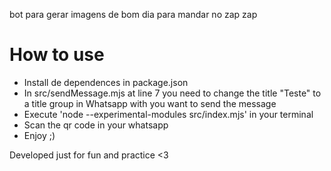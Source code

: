 bot para gerar imagens de bom dia para mandar no zap zap

<h1> How to use </h1>

<ul>
  <li>Install de dependences in package.json</li>
  <li>In src/sendMessage.mjs at line 7 you need to change the title "Teste" to a title group in Whatsapp with you want to send the message </li>
  <li>Execute 'node --experimental-modules src/index.mjs' in your terminal</li>
  <li>Scan the qr code in your whatsapp</li>
  <li>Enjoy ;)</li>
</ul>

Developed just for fun and practice <3
